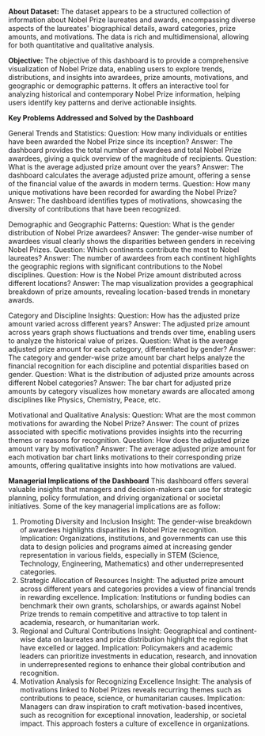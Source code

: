 **About Dataset:**
The dataset appears to be a structured collection of information about Nobel Prize laureates and awards, encompassing diverse aspects of the laureates' biographical details, award categories, prize amounts, and motivations. The data is rich and multidimensional, allowing for both quantitative and qualitative analysis.

**Objective:**
The objective of this dashboard is to provide a comprehensive visualization of Nobel Prize data, enabling users to explore trends, distributions, and insights into awardees, prize amounts, motivations, and geographic or demographic patterns. It offers an interactive tool for analyzing historical and contemporary Nobel Prize information, helping users identify key patterns and derive actionable insights.

**Key Problems Addressed and Solved by the Dashboard**

General Trends and Statistics:
Question: How many individuals or entities have been awarded the Nobel Prize since its inception?
Answer: The dashboard provides the total number of awardees and total Nobel Prize awardees, giving a quick overview of the magnitude of recipients.
Question: What is the average adjusted prize amount over the years?
Answer: The dashboard calculates the average adjusted prize amount, offering a sense of the financial value of the awards in modern terms.
Question: How many unique motivations have been recorded for awarding the Nobel Prize?
Answer: The dashboard identifies types of motivations, showcasing the diversity of contributions that have been recognized.

Demographic and Geographic Patterns:
Question: What is the gender distribution of Nobel Prize awardees?
Answer: The gender-wise number of awardees visual clearly shows the disparities between genders in receiving Nobel Prizes.
Question: Which continents contribute the most to Nobel laureates?
Answer: The number of awardees from each continent highlights the geographic regions with significant contributions to the Nobel disciplines.
Question: How is the Nobel Prize amount distributed across different locations?
Answer: The map visualization provides a geographical breakdown of prize amounts, revealing location-based trends in monetary awards.

Category and Discipline Insights:
Question: How has the adjusted prize amount varied across different years?
Answer: The adjusted prize amount across years graph shows fluctuations and trends over time, enabling users to analyze the historical value of prizes.
Question: What is the average adjusted prize amount for each category, differentiated by gender?
Answer: The category and gender-wise prize amount bar chart helps analyze the financial recognition for each discipline and potential disparities based on gender.
Question: What is the distribution of adjusted prize amounts across different Nobel categories?
Answer: The bar chart for adjusted prize amounts by category visualizes how monetary awards are allocated among disciplines like Physics, Chemistry, Peace, etc.

Motivational and Qualitative Analysis:
Question: What are the most common motivations for awarding the Nobel Prize?
Answer: The count of prizes associated with specific motivations provides insights into the recurring themes or reasons for recognition.
Question: How does the adjusted prize amount vary by motivation?
Answer: The average adjusted prize amount for each motivation bar chart links motivations to their corresponding prize amounts, offering qualitative insights into how motivations are valued.

**Managerial Implications of the Dashboard**
This dashboard offers several valuable insights that managers and decision-makers can use for strategic planning, policy formulation, and driving organizational or societal initiatives. Some of the key managerial implications are as follow:

1. Promoting Diversity and Inclusion
Insight: The gender-wise breakdown of awardees highlights disparities in Nobel Prize recognition.
Implication: Organizations, institutions, and governments can use this data to design policies and programs aimed at increasing gender representation in various fields, especially in STEM (Science, Technology, Engineering, Mathematics) and other underrepresented categories.
2. Strategic Allocation of Resources
Insight: The adjusted prize amount across different years and categories provides a view of financial trends in rewarding excellence.
Implication: Institutions or funding bodies can benchmark their own grants, scholarships, or awards against Nobel Prize trends to remain competitive and attractive to top talent in academia, research, or humanitarian work.
3. Regional and Cultural Contributions
Insight: Geographical and continent-wise data on laureates and prize distribution highlight the regions that have excelled or lagged.
Implication: Policymakers and academic leaders can prioritize investments in education, research, and innovation in underrepresented regions to enhance their global contribution and recognition.
4. Motivation Analysis for Recognizing Excellence
Insight: The analysis of motivations linked to Nobel Prizes reveals recurring themes such as contributions to peace, science, or humanitarian causes.
Implication: Managers can draw inspiration to craft motivation-based incentives, such as recognition for exceptional innovation, leadership, or societal impact. This approach fosters a culture of excellence in organizations.
